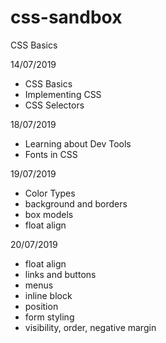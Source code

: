 # css-sandbox
CSS Basics

14/07/2019
- CSS Basics
- Implementing CSS
- CSS Selectors

18/07/2019
- Learning about Dev Tools
- Fonts in CSS

19/07/2019
- Color Types
- background and borders
- box models
- float align

20/07/2019
- float align
- links and buttons
- menus
- inline block
- position
- form styling
- visibility, order, negative margin